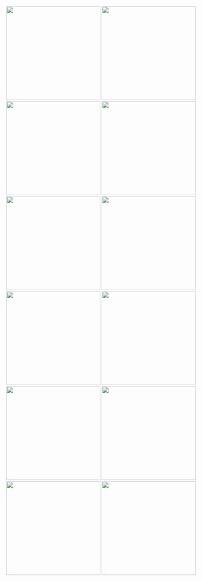


<img src="https://github.com/Bhavin1313/Bhavin_Invoice_Generator_flutter_app_pr_6/assets/99348404/8eb54056-6d33-4198-b53f-16ef482d1892" width="250px">
<img src="https://github.com/Bhavin1313/Bhavin_Invoice_Generator_flutter_app_pr_6/assets/99348404/579bc247-b666-434a-8f6b-4e02455a411d" width="250px">
<img src="https://github.com/Bhavin1313/Bhavin_Invoice_Generator_flutter_app_pr_6/assets/99348404/e6d95e1c-3e71-4d9d-9f3d-d42ce8808531" width="250px">
<img src="https://github.com/Bhavin1313/Bhavin_Invoice_Generator_flutter_app_pr_6/assets/99348404/03f569e6-50f8-4e3c-b16f-8981659995f5" width="250px">
<img src="https://github.com/Bhavin1313/Bhavin_Invoice_Generator_flutter_app_pr_6/assets/99348404/d2a4a92c-b10c-4baf-adab-dcf4e2fd7ad9" width="250px">
<img src="https://github.com/Bhavin1313/Bhavin_Invoice_Generator_flutter_app_pr_6/assets/99348404/5ea4d4b7-4605-44cf-873a-df9c7dccfb8a" width="250px">
<img src="https://github.com/Bhavin1313/Bhavin_Invoice_Generator_flutter_app_pr_6/assets/99348404/e54e981e-9a0e-4e28-91c1-36192445839c" width="250px">
<img src="https://github.com/Bhavin1313/Bhavin_Invoice_Generator_flutter_app_pr_6/assets/99348404/4bb7d75f-6a5a-469f-a9fc-b001d2f9d36b" width="250px">
<img src="https://github.com/Bhavin1313/Bhavin_Invoice_Generator_flutter_app_pr_6/assets/99348404/faec7a28-791c-404d-bcf2-8a9d4d7d8407" width="250px">
<img src="https://github.com/Bhavin1313/Bhavin_Invoice_Generator_flutter_app_pr_6/assets/99348404/0baf7382-5d7a-4656-84e4-f26facebeb2a" width="250px">
<img src="https://github.com/Bhavin1313/Bhavin_Invoice_Generator_flutter_app_pr_6/assets/99348404/e7d6fbf8-1d49-4fc9-ad6d-0dc6c499f4bc" width="250px">
<img src="https://github.com/Bhavin1313/Bhavin_Invoice_Generator_flutter_app_pr_6/assets/99348404/4c746d54-9fc8-4227-a49d-3e9e561de303" width="250px">

